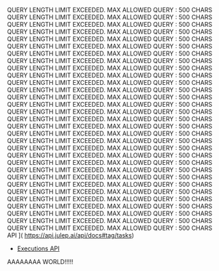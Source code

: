 QUERY LENGTH LIMIT EXCEEDED. MAX ALLOWED QUERY : 500 CHARS QUERY LENGTH LIMIT EXCEEDED. MAX ALLOWED QUERY : 500 CHARS QUERY LENGTH LIMIT EXCEEDED. MAX ALLOWED QUERY : 500 CHARS QUERY LENGTH LIMIT EXCEEDED. MAX ALLOWED QUERY : 500 CHARS QUERY LENGTH LIMIT EXCEEDED. MAX ALLOWED QUERY : 500 CHARS QUERY LENGTH LIMIT EXCEEDED. MAX ALLOWED QUERY : 500 CHARS QUERY LENGTH LIMIT EXCEEDED. MAX ALLOWED QUERY : 500 CHARS QUERY LENGTH LIMIT EXCEEDED. MAX ALLOWED QUERY : 500 CHARS QUERY LENGTH LIMIT EXCEEDED. MAX ALLOWED QUERY : 500 CHARS QUERY LENGTH LIMIT EXCEEDED. MAX ALLOWED QUERY : 500 CHARS QUERY LENGTH LIMIT EXCEEDED. MAX ALLOWED QUERY : 500 CHARS QUERY LENGTH LIMIT EXCEEDED. MAX ALLOWED QUERY : 500 CHARS QUERY LENGTH LIMIT EXCEEDED. MAX ALLOWED QUERY : 500 CHARS QUERY LENGTH LIMIT EXCEEDED. MAX ALLOWED QUERY : 500 CHARS QUERY LENGTH LIMIT EXCEEDED. MAX ALLOWED QUERY : 500 CHARS QUERY LENGTH LIMIT EXCEEDED. MAX ALLOWED QUERY : 500 CHARS QUERY LENGTH LIMIT EXCEEDED. MAX ALLOWED QUERY : 500 CHARS QUERY LENGTH LIMIT EXCEEDED. MAX ALLOWED QUERY : 500 CHARS QUERY LENGTH LIMIT EXCEEDED. MAX ALLOWED QUERY : 500 CHARS QUERY LENGTH LIMIT EXCEEDED. MAX ALLOWED QUERY : 500 CHARS QUERY LENGTH LIMIT EXCEEDED. MAX ALLOWED QUERY : 500 CHARS QUERY LENGTH LIMIT EXCEEDED. MAX ALLOWED QUERY : 500 CHARS QUERY LENGTH LIMIT EXCEEDED. MAX ALLOWED QUERY : 500 CHARS QUERY LENGTH LIMIT EXCEEDED. MAX ALLOWED QUERY : 500 CHARS QUERY LENGTH LIMIT EXCEEDED. MAX ALLOWED QUERY : 500 CHARS QUERY LENGTH LIMIT EXCEEDED. MAX ALLOWED QUERY : 500 CHARS QUERY LENGTH LIMIT EXCEEDED. MAX ALLOWED QUERY : 500 CHARS QUERY LENGTH LIMIT EXCEEDED. MAX ALLOWED QUERY : 500 CHARS QUERY LENGTH LIMIT EXCEEDED. MAX ALLOWED QUERY : 500 CHARS QUERY LENGTH LIMIT EXCEEDED. MAX ALLOWED QUERY : 500 CHARS QUERY LENGTH LIMIT EXCEEDED. MAX ALLOWED QUERY : 500 CHARS API ]( https://api.julep.ai/api/docs#tag/tasks)
- [Executions API ]( https://api.julep.ai/api/docs#tag/executions)

AAAAAAAA WORLD!!!!!